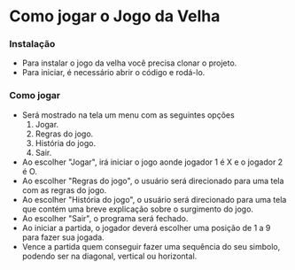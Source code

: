 # Como jogar o Jogo da Velha

  ### Instalação
  <ul>
    <li>Para instalar o jogo da velha você precisa clonar o projeto.</li>
    <li>Para iniciar, é necessário abrir o código e rodá-lo.</li>
  </ul>
  
  ### Como jogar
  <ul>
    <li>Será mostrado na tela um menu com as seguintes opções
      <ol type="1">
        <li>Jogar.</li>
        <li>Regras do jogo.</li>
        <li>História do jogo.</li>
        <li>Sair.</li>
      </ol>
    </li>
    <li>Ao escolher "Jogar", irá iniciar o jogo aonde jogador 1 é X e o jogador 2 é O.</li>
    <li>Ao escolher "Regras do jogo", o usuário será direcionado para uma tela com as regras do jogo.</li>
    <li>Ao escolher "História do jogo", o usuário será direcionado para uma tela que contém uma breve explicação sobre o surgimento do jogo.</li>
    <li>Ao escolher "Sair", o programa será fechado.</li>
    <li>Ao iniciar a partida, o jogador deverá escolher uma posição de 1 a 9 para fazer sua jogada.</li>
    <li>Vence a partida quem conseguir fazer uma sequência do seu simbolo, podendo ser na diagonal, vertical ou horizontal.</li>
  </ul>
